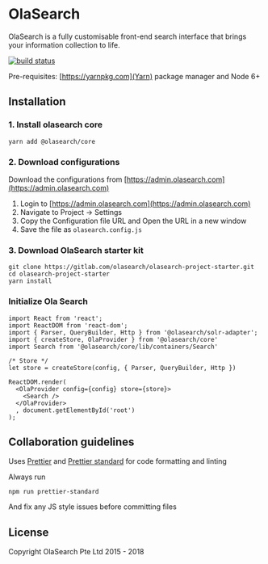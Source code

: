 # OlaSearch
OlaSearch is a fully customisable front-end search interface that brings your information collection to life.

[![build status](https://gitlab.com/olasearch/olasearch-core/badges/master/build.svg)](https://gitlab.com/olasearch/olasearch-core/commits/master)

Pre-requisites: [https://yarnpkg.com](Yarn) package manager and Node 6+

## Installation

### 1. Install olasearch core

```
yarn add @olasearch/core
```

### 2. Download configurations
Download the configurations from [https://admin.olasearch.com](https://admin.olasearch.com)

1. Login to [https://admin.olasearch.com](https://admin.olasearch.com)
2. Navigate to Project -> Settings
3. Copy the Configuration file URL and Open the URL in a new window
4. Save the file as `olasearch.config.js`

### 3. Download OlaSearch starter kit

```
git clone https://gitlab.com/olasearch/olasearch-project-starter.git
cd olasearch-project-starter
yarn install
```

### Initialize Ola Search

```
import React from 'react';
import ReactDOM from 'react-dom';
import { Parser, QueryBuilder, Http } from '@olasearch/solr-adapter';
import { createStore, OlaProvider } from '@olasearch/core'
import Search from '@olasearch/core/lib/containers/Search'

/* Store */
let store = createStore(config, { Parser, QueryBuilder, Http })

ReactDOM.render(
  <OlaProvider config={config} store={store}>
    <Search />
  </OlaProvider>
  , document.getElementById('root')
);
```



## Collaboration guidelines

Uses [Prettier](prettier.io) and [Prettier standard](https://github.com/sheerun/prettier-standard) for code formatting and linting

Always run

````
npm run prettier-standard
````

And fix any JS style issues before committing files


## License

Copyright OlaSearch Pte Ltd 2015 - 2018
